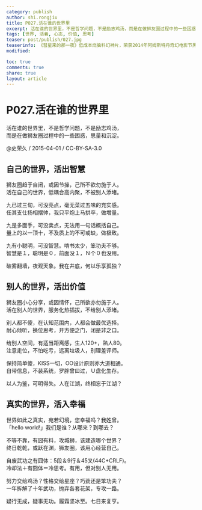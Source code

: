 ```yaml
---
category: publish
author: shi.rongjiu
title: P027.活在谁的世界里
excerpt: 活在谁的世界里，不是哲学问题，不是励志鸡汤，而是在做狮友圈过程中的一些困惑，思量和沉淀。
tags: [世界, 活着, 心态, 价值, 思考]
teaser: post/publish/027.jpg
teaserinfo: 《彗星来的那一夜》低成本烧脑科幻神片，荣获2014年阿姆斯特丹奇幻电影节黑郁金香奖。
modified: 

toc: true
comments: true
share: true
layout: article
---
```


# P027.活在谁的世界里

活在谁的世界里，不是哲学问题，不是励志鸡汤，  
而是在做狮友圈过程中的一些困惑，思量和沉淀。

@史荣久 / 2015-04-01 / CC-BY-SA-3.0  

## 自己的世界，活出智慧

狮友圈趋于自闭，或因节操，己所不欲勿施于人。  
活在自己的世界，低耦合高内聚，不被别人添堵。

九已过三旬，可没亮点，毫无菜过五味的充实感。  
任其支仕扬相摆帅，我只平炮上马拱卒，做增量。

九是多面手，可没卖点，无法用一句话概括自己。  
量上的以一顶十，不及质上的不可或缺，做极致。

九有小聪明，可没智慧。啃书太少，笨功夫不够。  
智慧是１，聪明是０，前面没１，Ｎ个０也没用。

破雾翻墙，夜观天象。我在井底，何以乐享孤独？  

## 别人的世界，活出价值

狮友圈小心分享，或因情怀，己所欲亦勿施于人。  
活在别人的世界，服务化热插拔，不给别人添堵。

别人都不傻，在认知范围内，人都会做最优选择。  
耐心倾听，换位思考，开方便之门，闭是非之口。

给别人空间，有适当距离感，生人120+，熟人80。  
注意走位，不怕吃亏，远离垃圾人，别理差评师。

保持简单傻，KISS一切，OO设计原则亦大道相通。  
自带信息，不装系统，罗胖曾曰过，Ｕ盘化生存。

以人为鉴，可明得失。人在江湖，终相忘于江湖？  

## 真实的世界，活入幸福

世界如此之真实，宛若幻境，您幸福吗？我姓曾。  
「hello world!」我们是谁？从哪来？到哪去？  

不等不靠，有囧有料，攻城狮，该建造哪个世界？  
终日乾乾，或跃在渊，狮友圈，该用心经营自己。

自废武功之有囧体：5段＆9行＆45叉(44C+CRLF)。  
冷却法＋有囧体＝冷思考。有用，但对别人无用。

努力交给鸡汤？性格交给星座？巧劲还是笨功夫？  
一年拆解了十年武功，抛弃各套花架，专攻一路。

疑行无成，疑事无功。履霜坚冰至。七日来复亨。
